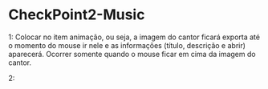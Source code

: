 # CheckPoint2-Music


1: Colocar no item animação, ou seja, a imagem do cantor ficará exporta até o momento do mouse ir nele e as informações (título, descrição e abrir) aparecerá.
Ocorrer somente quando o mouse ficar em cima da imagem do cantor.


2: 



